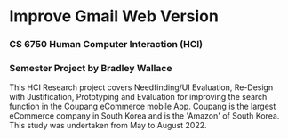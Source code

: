 # Improve Gmail Web Version

### CS 6750 Human Computer Interaction (HCI)

### Semester Project by Bradley Wallace

This HCI Research project covers Needfinding/UI Evaluation, Re-Design with Justification, Prototyping and Evaluation for improving the search function in the Coupang eCommerce mobile App.
Coupang is the largest eCommerce company in South Korea and is the 'Amazon' of South Korea.
This study was undertaken from May to August 2022.

